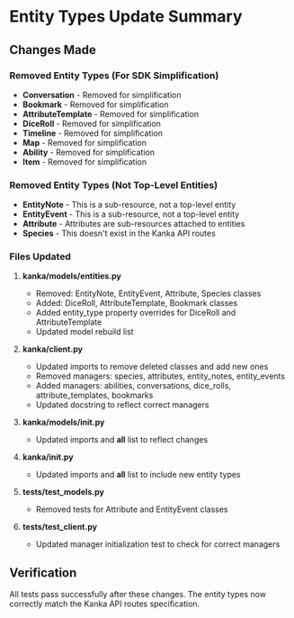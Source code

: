 # Entity Types Update Summary

## Changes Made

### Removed Entity Types (For SDK Simplification)
- **Conversation** - Removed for simplification
- **Bookmark** - Removed for simplification
- **AttributeTemplate** - Removed for simplification  
- **DiceRoll** - Removed for simplification
- **Timeline** - Removed for simplification
- **Map** - Removed for simplification
- **Ability** - Removed for simplification
- **Item** - Removed for simplification

### Removed Entity Types (Not Top-Level Entities)
- **EntityNote** - This is a sub-resource, not a top-level entity
- **EntityEvent** - This is a sub-resource, not a top-level entity  
- **Attribute** - Attributes are sub-resources attached to entities
- **Species** - This doesn't exist in the Kanka API routes

### Files Updated
1. **kanka/models/entities.py**
   - Removed: EntityNote, EntityEvent, Attribute, Species classes
   - Added: DiceRoll, AttributeTemplate, Bookmark classes
   - Added entity_type property overrides for DiceRoll and AttributeTemplate
   - Updated model rebuild list

2. **kanka/client.py**
   - Updated imports to remove deleted classes and add new ones
   - Removed managers: species, attributes, entity_notes, entity_events
   - Added managers: abilities, conversations, dice_rolls, attribute_templates, bookmarks
   - Updated docstring to reflect correct managers

3. **kanka/models/__init__.py**
   - Updated imports and __all__ list to reflect changes

4. **kanka/__init__.py**
   - Updated imports and __all__ list to include new entity types

5. **tests/test_models.py**
   - Removed tests for Attribute and EntityEvent classes

6. **tests/test_client.py**
   - Updated manager initialization test to check for correct managers

## Verification
All tests pass successfully after these changes. The entity types now correctly match the Kanka API routes specification.